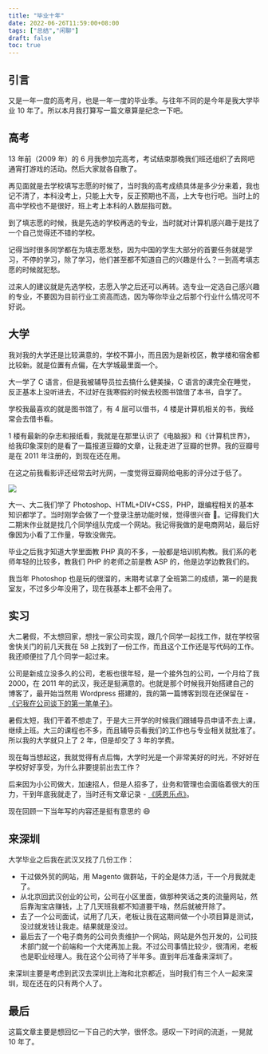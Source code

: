 ```yaml
---
title: "毕业十年"
date: 2022-06-26T11:59:00+08:00
tags: ["总结","闲聊"]
draft: false
toc: true
---
```


## 引言

又是一年一度的高考月，也是一年一度的毕业季。与往年不同的是今年是我大学毕业 10 年了。所以本月我打算写一篇文章算是纪念一下吧。

## 高考

13 年前（2009 年）的 6 月我参加完高考，考试结束那晚我们班还组织了去网吧通宵打游戏的活动。然后大家就各自散了。

再见面就是去学校填写志愿的时候了，当时我的高考成绩具体是多少分来着，我也记不清了，本科没考上，只能上大专，反正预期也不高，上大专也行吧。当时上的高中学校也不是很好，班上考上本科的人数屈指可数。

到了填志愿的时候，我是先选的学校再选的专业，当时就对计算机感兴趣于是找了一个自己觉得还不错的学校。

记得当时很多同学都在为填志愿发愁，因为中国的学生大部分的首要任务就是学习，不停的学习，除了学习，他们甚至都不知道自己的兴趣是什么？一到高考填志愿的时候就犯愁。

过来人的建议就是先选学校，志愿入学之后还可以再转。选专业一定选自己感兴趣的专业，不要因为目前行业工资高而选，因为等你毕业之后那个行业什么情况可不好说。

<!--more-->

## 大学

我对我的大学还是比较满意的，学校不算小，而且因为是新校区，教学楼和宿舍都比较新。就是位置有点偏，在大学城最里面一个。

大一学了 C 语言，但是我被辅导员拉去搞什么健美操，C 语言的课完全在睡觉，反正基本上没听进去，不过好在我寒假的时候去校图书馆借了本书，自学了。

学校我最喜欢的就是图书馆了，有 4 层可以借书，4 楼是计算机相关的书，我经常会去借书看。

1 楼有最新的杂志和报纸看，我就是在那里认识了《电脑报》和《计算机世界》，给我印象深刻的是看了一篇报道豆瓣的文章，让我走进了豆瓣的世界。我的豆瓣号是在 2011 年注册的，到现在还在用。

在这之前我看影评还经常去时光网，一度觉得豆瓣网给电影的评分过于低了。

![](https://blog-1251237404.cos.ap-guangzhou.myqcloud.com/202206277VMedl.png)

大一、大二我们学了 Photoshop、HTML+DIV+CSS，PHP，跟编程相关的基本知识都学了。当时刚学会做了一个登录注册功能时候，觉得很兴奋 🥰。记得我们大二期末作业就是找几个同学组队完成一个网站。我记得我做的是电商网站，最后好像因为小看了工作量，导致没做完。

毕业之后我才知道大学里面教 PHP 真的不多，一般都是培训机构教。我们系的老师年轻的比较多，教我们 PHP 的老师之前是教 ASP 的，他是边学边教我们的。

我当年 Photoshop 也是玩的很溜的，末期考试拿了全班第二的成绩，第一的是我室友，不过多少年没用了，现在我基本上都不会用了。


## 实习

大二暑假，不太想回家，想找一家公司实现，跟几个同学一起找工作，就在学校宿舍快关门的前几天我在 58 上找到了一份工作，而且这个工作还是写代码的工作。我还顺便拉了几个同学一起过来。

公司是新成立没多久的公司，老板也很年轻，是一个接外包的公司，一个月给了我 2000，在 2011 年的武汉，我还是挺满意的。也就是那个时候我开始搭建自己的博客了，最开始当然用 Wordpress 搭建的，我的第一篇博客到现在还保留在 - [《记我在公司谈下的第一笔单子》](https://blog.forecho.com/ji-wo-zai-gong-si-tan-xia-de-di-yi-bi-dan-zi.html)。

暑假太短，我们干着不想走了，于是大三开学的时候我们跟辅导员申请不去上课，继续上班。大三的课程也不多，而且辅导员看我们的工作也与专业相关就批准了。所以我的大学就只上了 2 年，但是却交了 3 年的学费。

现在每当想起这，我就觉得有点后悔，大学时光是一个非常美好的时光，不好好在学校好好享受，为什么非要提前出去工作？

后来因为小公司做大，加速招人，但是人招多了，业务和管理也会面临着很大的压力，干到年底我就走了，当时还有文章记录 - [《感恩乐点》](https://blog.forecho.com/gan-en-yue-dian.html)。

现在回顾一下当年写的内容还是挺有意思的 😄

## 来深圳

大学毕业之后我在武汉又找了几份工作：

- 干过做外贸的网站，用 Magento 做群站，干的全是体力活，干一个月我就走了。
- 从北京回武汉创业的公司，公司在小区里面，做那种笑话之类的流量网站，然后靠淘宝店赚钱，上了几天班我都不知道要干啥，然后就被开除了。
- 去了一个公司面试，试用了几天，老板让我在这期间做一个小项目算是测试，没过就发钱让我走。结果就是没过。
- 最后去了一个电子商务的公司负责维护一个网站，网站是外包开发的，公司技术部门就一个前端和一个大佬再加上我。不过公司事情比较少，很清闲，老板也是职业经理人。我在这个公司待了半年多。直到年后准备来深圳了。

来深圳主要是考虑到武汉去深圳比上海和北京都近，当时我们有三个人一起来深圳，现在还在的只有两个人了。

## 最后

这篇文章主要是想回忆一下自己的大学，很怀念。感叹一下时间的流逝，一晃就 10 年了。